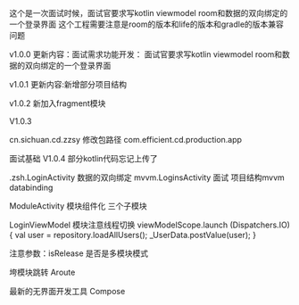 这个是一次面试时候，面试官要求写kotlin  viewmodel  room和数据的双向绑定的一个登录界面
这个工程需要注意是room的版本和life的版本和gradle的版本兼容问题


v1.0.0
更新内容：面试需求功能开发： 面试官要求写kotlin  viewmodel  room和数据的双向绑定的一个登录界面

v1.0.1
更新内容:新增部分项目结构

v1.0.2
新加入fragment模块

V1.0.3

cn.sichuan.cd.zzsy
修改包路径
com.efficient.cd.production.app
 
面试基础
V1.0.4
部分kotlin代码忘记上传了

.zsh.LoginActivity  数据的双向绑定
mvvm.LoginsActivity  面试 项目结构mvvm  databinding

ModuleActivity  模块组件化
三个子模块

LoginViewModel  模块注意线程切换
viewModelScope.launch (Dispatchers.IO){
val user =   repository.loadAllUsers();
      _UserData.postValue(user);
        }

注意参数：isRelease  是否是多模块模式 
 
垮模块跳转
Aroute 


最新的无界面开发工具   Compose